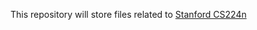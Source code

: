 This repository will store files related to [Stanford CS224n](http://web.stanford.edu/class/cs224n/)
